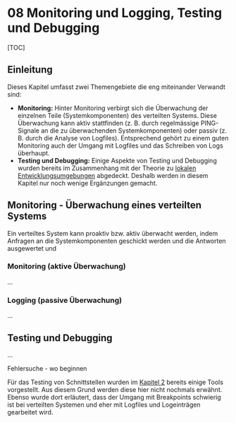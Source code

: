 # 08 Monitoring und Logging, Testing und Debugging
[TOC]

## Einleitung
Dieses Kapitel umfasst zwei Themengebiete die eng miteinander Verwandt sind:
* **Monitoring:** Hinter Monitoring verbirgt sich die Überwachung der einzelnen Teile (Systemkomponenten) des verteilten Systems. Diese Überwachung kann aktiv stattfinden (z. B. durch regelmässige PING-Signale an die zu überwachenden Systemkomponenten) oder passiv (z. B. durch die Analyse von Logfiles). Entsprechend gehört zu einem guten Monitoring auch der Umgang mit Logfiles und das Schreiben von Logs überhaupt.
* **Testing und Debugging:** Einige Aspekte von Testing und Debugging wurden bereits im Zusammenhang mit der Theorie zu [lokalen Entwicklungsumgebungen](../02%20Lokale%20Entwicklungsumgebung) abgedeckt. Deshalb werden in diesem Kapitel nur noch wenige Ergänzungen gemacht.

## Monitoring - Überwachung eines verteilten Systems
Ein verteiltes System kann proaktiv bzw. aktiv überwacht werden, indem Anfragen an die Systemkomponenten geschickt werden und die Antworten ausgewertet und 

### Monitoring (aktive Überwachung)
...

### Logging (passive Überwachung)
...

## Testing und Debugging
...

Fehlersuche - wo beginnen

Für das Testing von Schnittstellen wurden im [Kapitel 2](../02%20Lokale%20Entwicklungsumgebung/README.md#tools-für-das-testing-von-schnittstellen) bereits einige Tools vorgestellt. Aus diesem Grund werden diese hier nicht nochmals erwähnt. Ebenso wurde dort erläutert, dass der Umgang mit Breakpoints schwierig ist bei verteilten Systemen und eher mit Logfiles und Logeinträgen gearbeitet wird.

<!--
Notizen (work in progress):
Softwarelösung zur Zentralisierung von Logfiles... mit dem Ziel den Überblick über das Gesamtsystem zu kriegen (ev. SIEM in dem Zusammenhang erwähnen)
Überwachung von verteiltem System (und einzelnen Systemkomponenten): was ist alles nötig?
Debugging: Problematik von Breakpoints (ev. Verweis auf Kapitel 2... Problematik Breakpoints dort bereits erklärt)
//-->
